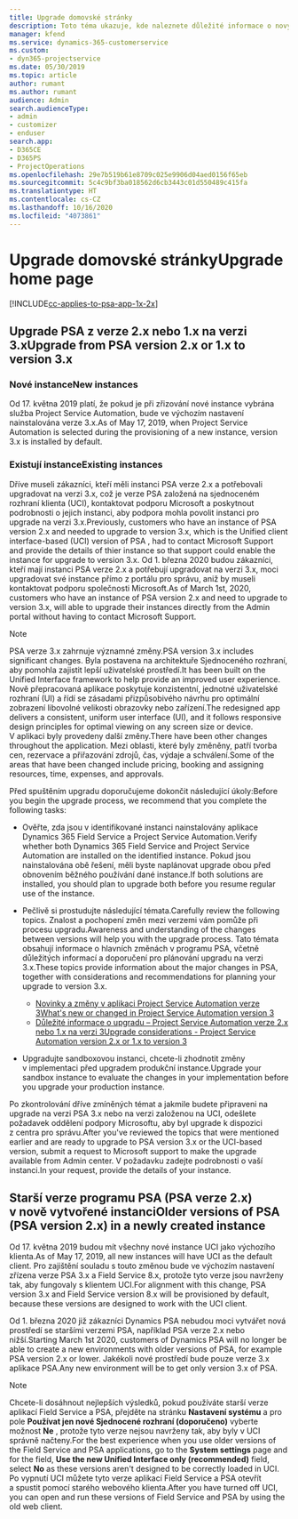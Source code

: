 ```yaml
---
title: Upgrade domovské stránky
description: Toto téma ukazuje, kde naleznete důležité informace o nových a změněných funkcích aplikace Dynamics 365 Project Service Automation a o procesu upgradu na nejnovější verzi.
manager: kfend
ms.service: dynamics-365-customerservice
ms.custom:
- dyn365-projectservice
ms.date: 05/30/2019
ms.topic: article
author: rumant
ms.author: rumant
audience: Admin
search.audienceType:
- admin
- customizer
- enduser
search.app:
- D365CE
- D365PS
- ProjectOperations
ms.openlocfilehash: 29e7b519b61e8709c025e9906d04aed0156f65eb
ms.sourcegitcommit: 5c4c9bf3ba018562d6cb3443c01d550489c415fa
ms.translationtype: HT
ms.contentlocale: cs-CZ
ms.lasthandoff: 10/16/2020
ms.locfileid: "4073861"
---
```

# <a name="upgrade-home-page"></a><span data-ttu-id="89eab-103">Upgrade domovské stránky</span><span class="sxs-lookup"><span data-stu-id="89eab-103">Upgrade home page</span></span>

[!INCLUDE[cc-applies-to-psa-app-1x-2x](../includes/cc-applies-to-psa-app-1x-2x.md)]

## <a name="upgrade-from-psa-version-2x-or-1x-to-version-3x"></a><span data-ttu-id="89eab-104">Upgrade PSA z verze 2.x nebo 1.x na verzi 3.x</span><span class="sxs-lookup"><span data-stu-id="89eab-104">Upgrade from PSA version 2.x or 1.x to version 3.x</span></span>

### <a name="new-instances"></a><span data-ttu-id="89eab-105">Nové instance</span><span class="sxs-lookup"><span data-stu-id="89eab-105">New instances</span></span>

<span data-ttu-id="89eab-106">Od 17. května 2019 platí, že pokud je při zřizování nové instance vybrána služba Project Service Automation, bude ve výchozím nastavení nainstalována verze 3.x.</span><span class="sxs-lookup"><span data-stu-id="89eab-106">As of May 17, 2019, when Project Service Automation is selected during the provisioning of a new instance, version 3.x is installed by default.</span></span>

### <a name="existing-instances"></a><span data-ttu-id="89eab-107">Existují instance</span><span class="sxs-lookup"><span data-stu-id="89eab-107">Existing instances</span></span>

<span data-ttu-id="89eab-108">Dříve museli zákazníci, kteří měli instanci PSA verze 2.x a potřebovali upgradovat na verzi 3.x, což je verze PSA založená na sjednoceném rozhraní klienta (UCI), kontaktovat podporu Microsoft a poskytnout podrobnosti o jejich instanci, aby podpora mohla povolit instanci pro upgrade na verzi 3.x.</span><span class="sxs-lookup"><span data-stu-id="89eab-108">Previously, customers who have an instance of PSA version 2.x and needed to upgrade to version 3.x, which is the Unified client interface-based (UCI) version of PSA , had to contact Microsoft Support and provide the details of thier instance so that support could enable the instance for upgrade to version 3.x.</span></span> <span data-ttu-id="89eab-109">Od 1. března 2020 budou zákazníci, kteří mají instanci PSA verze 2.x a potřebují upgradovat na verzi 3.x, moci upgradovat své instance přímo z portálu pro správu, aniž by museli kontaktovat podporu společnosti Microsoft.</span><span class="sxs-lookup"><span data-stu-id="89eab-109">As of March 1st, 2020, customers who have an instance of PSA version 2.x and need to upgrade to version 3.x, will able to upgrade their instances directly from the Admin portal without having to contact Microsoft Support.</span></span>  

> [!NOTE]
> <span data-ttu-id="89eab-110">PSA verze 3.x zahrnuje významné změny.</span><span class="sxs-lookup"><span data-stu-id="89eab-110">PSA version 3.x includes significant changes.</span></span> <span data-ttu-id="89eab-111">Byla postavena na architektuře Sjednoceného rozhraní, aby pomohla zajistit lepší uživatelské prostředí.</span><span class="sxs-lookup"><span data-stu-id="89eab-111">It has been built on the Unified Interface framework to help provide an improved user experience.</span></span> <span data-ttu-id="89eab-112">Nově přepracovaná aplikace poskytuje konzistentní, jednotné uživatelské rozhraní (UI) a řídí se zásadami přizpůsobivého návrhu pro optimální zobrazení libovolné velikosti obrazovky nebo zařízení.</span><span class="sxs-lookup"><span data-stu-id="89eab-112">The redesigned app delivers a consistent, uniform user interface (UI), and it follows responsive design principles for optimal viewing on any screen size or device.</span></span> <span data-ttu-id="89eab-113">V aplikaci byly provedeny další změny.</span><span class="sxs-lookup"><span data-stu-id="89eab-113">There have been other changes throughout the application.</span></span> <span data-ttu-id="89eab-114">Mezi oblasti, které byly změněny, patří tvorba cen, rezervace a přiřazování zdrojů, čas, výdaje a schválení.</span><span class="sxs-lookup"><span data-stu-id="89eab-114">Some of the areas that have been changed include pricing, booking and assigning resources, time, expenses, and approvals.</span></span>

<span data-ttu-id="89eab-115">Před spuštěním upgradu doporučujeme dokončit následující úkoly:</span><span class="sxs-lookup"><span data-stu-id="89eab-115">Before you begin the upgrade process, we recommend that you complete the following tasks:</span></span>

- <span data-ttu-id="89eab-116">Ověřte, zda jsou v identifikované instanci nainstalovány aplikace Dynamics 365 Field Service a Project Service Automation.</span><span class="sxs-lookup"><span data-stu-id="89eab-116">Verify whether both Dynamics 365 Field Service and Project Service Automation are installed on the identified instance.</span></span> <span data-ttu-id="89eab-117">Pokud jsou nainstalována obě řešení, měli byste naplánovat upgrade obou před obnovením běžného používání dané instance.</span><span class="sxs-lookup"><span data-stu-id="89eab-117">If both solutions are installed, you should plan to upgrade both before you resume regular use of the instance.</span></span>
- <span data-ttu-id="89eab-118">Pečlivě si prostudujte následující témata.</span><span class="sxs-lookup"><span data-stu-id="89eab-118">Carefully review the following topics.</span></span> <span data-ttu-id="89eab-119">Znalost a pochopení změn mezi verzemi vám pomůže při procesu upgradu.</span><span class="sxs-lookup"><span data-stu-id="89eab-119">Awareness and understanding of the changes between versions will help you with the upgrade process.</span></span> <span data-ttu-id="89eab-120">Tato témata obsahují informace o hlavních změnách v programu PSA, včetně důležitých informací a doporučení pro plánování upgradu na verzi 3.x.</span><span class="sxs-lookup"><span data-stu-id="89eab-120">These topics provide information about the major changes in PSA, together with considerations and recommendations for planning your upgrade to version 3.x.</span></span>

    - [<span data-ttu-id="89eab-121">Novinky a změny v aplikaci Project Service Automation verze 3</span><span class="sxs-lookup"><span data-stu-id="89eab-121">What's new or changed in Project Service Automation version 3</span></span>](whats-new-changed-v3.md)
    - [<span data-ttu-id="89eab-122">Důležité informace o upgradu – Project Service Automation verze 2.x nebo 1.x na verzi 3</span><span class="sxs-lookup"><span data-stu-id="89eab-122">Upgrade considerations - Project Service Automation version 2.x or 1.x to version 3</span></span>](upgrade-v3.md)

- <span data-ttu-id="89eab-123">Upgradujte sandboxovou instanci, chcete-li zhodnotit změny v implementaci před upgradem produkční instance.</span><span class="sxs-lookup"><span data-stu-id="89eab-123">Upgrade your sandbox instance to evaluate the changes in your implementation before you upgrade your production instance.</span></span>

<span data-ttu-id="89eab-124">Po zkontrolování dříve zmíněných témat a jakmile budete připraveni na upgrade na verzi PSA 3.x nebo na verzi založenou na UCI, odešlete požadavek oddělení podpory Microsoftu, aby byl upgrade k dispozici z centra pro správu.</span><span class="sxs-lookup"><span data-stu-id="89eab-124">After you've reviewed the topics that were mentioned earlier and are ready to upgrade to PSA version 3.x or the UCI-based version, submit a request to Microsoft support to make the upgrade available from Admin center.</span></span> <span data-ttu-id="89eab-125">V požadavku zadejte podrobnosti o vaší instanci.</span><span class="sxs-lookup"><span data-stu-id="89eab-125">In your request, provide the details of your instance.</span></span>

## <a name="older-versions-of-psa-psa-version-2x-in-a-newly-created-instance"></a><span data-ttu-id="89eab-126">Starší verze programu PSA (PSA verze 2.x) v nově vytvořené instanci</span><span class="sxs-lookup"><span data-stu-id="89eab-126">Older versions of PSA (PSA version 2.x) in a newly created instance</span></span>

<span data-ttu-id="89eab-127">Od 17. května 2019 budou mít všechny nové instance UCI jako výchozího klienta.</span><span class="sxs-lookup"><span data-stu-id="89eab-127">As of May 17, 2019, all new instances will have UCI as the default client.</span></span> <span data-ttu-id="89eab-128">Pro zajištění souladu s touto změnou bude ve výchozím nastavení zřízena verze PSA 3.x a Field Service 8.x, protože tyto verze jsou navrženy tak, aby fungovaly s klientem UCI.</span><span class="sxs-lookup"><span data-stu-id="89eab-128">For alignment with this change, PSA version 3.x and Field Service version 8.x will be provisioned by default, because these versions are designed to work with the UCI client.</span></span>

<span data-ttu-id="89eab-129">Od 1. března 2020 již zákazníci Dynamics PSA nebudou moci vytvářet nová prostředí se staršími verzemi PSA, například PSA verze 2.x nebo nižší.</span><span class="sxs-lookup"><span data-stu-id="89eab-129">Starting March 1st 2020, customers of Dynamics PSA will no longer be able to create a new environments with older versions of PSA, for example PSA version 2.x or lower.</span></span> <span data-ttu-id="89eab-130">Jakékoli nové prostředí bude pouze verze 3.x aplikace PSA.</span><span class="sxs-lookup"><span data-stu-id="89eab-130">Any new environment will be to get only version 3.x of PSA.</span></span>

> [!NOTE]
> <span data-ttu-id="89eab-131">Chcete-li dosáhnout nejlepších výsledků, pokud používáte starší verze aplikací Field Service a PSA, přejděte na stránku **Nastavení systému** a pro pole **Používat jen nové Sjednocené rozhraní (doporučeno)** vyberte možnost **Ne** , protože tyto verze nejsou navrženy tak, aby byly v UCI správně načteny.</span><span class="sxs-lookup"><span data-stu-id="89eab-131">For the best experience when you use older versions of the Field Service and PSA applications, go to the **System settings** page and for the field, **Use the new Unified Interface only (recommended)** field, select **No** as these versions aren't designed to be correctly loaded in UCI.</span></span> <span data-ttu-id="89eab-132">Po vypnutí UCI můžete tyto verze aplikací Field Service a PSA otevřít a spustit pomocí starého webového klienta.</span><span class="sxs-lookup"><span data-stu-id="89eab-132">After you have turned off UCI, you can open and run these versions of Field Service and PSA by using the old web client.</span></span> 
